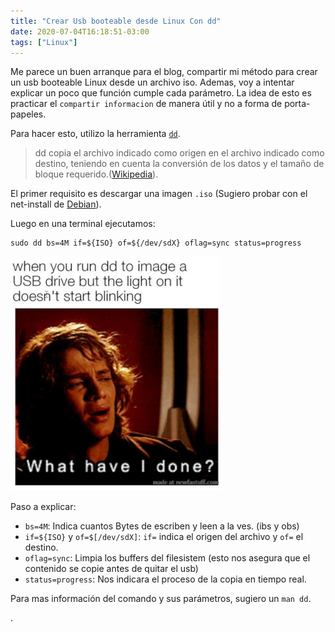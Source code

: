 ```yaml
---
title: "Crear Usb booteable desde Linux Con dd"
date: 2020-07-04T16:18:51-03:00
tags: ["Linux"]
---
```


Me parece un buen arranque para el blog, compartir mi método para crear un usb booteable Linux desde un archivo iso. Ademas, voy a intentar explicar un poco que función cumple cada parámetro. La idea de esto es practicar el `compartir informacion` de manera útil y no a forma de porta-papeles. 

Para hacer esto, utilizo la herramienta [`dd`](https://es.wikipedia.org/wiki/Dd_(Unix)).
> dd copia el archivo indicado como origen en el archivo indicado como destino, teniendo en cuenta la conversión de los datos y el tamaño de bloque requerido.([Wikipedia](https://es.wikipedia.org/wiki/Dd_(Unix))).

El primer requisito es descargar una imagen `.iso` (Sugiero probar con el net-install de [Debian](https://cdimage.debian.org/debian-cd/current/amd64/iso-cd/debian-10.4.0-amd64-netinst.iso)). 

Luego en una terminal ejecutamos: 
```
sudo dd bs=4M if=${ISO} of=${/dev/sdX} oflag=sync status=progress
```

![dd_what_have_i_done.jpg](./dd_what_have_i_done.jpg)

Paso a explicar:
* `bs=4M`: Indica cuantos Bytes de escriben y leen a la ves. (ibs y obs) 
* `if=${ISO}` y `of=$[/dev/sdX]`: `if=` indica el origen del archivo y `of=` el destino.
* `oflag=sync`: Limpia los buffers del filesistem (esto nos asegura que el contenido se copie antes de quitar el usb)
* `status=progress`: Nos indicara el proceso de la copia en tiempo real. 

Para mas información del comando y sus parámetros, sugiero un `man dd`. 

.

